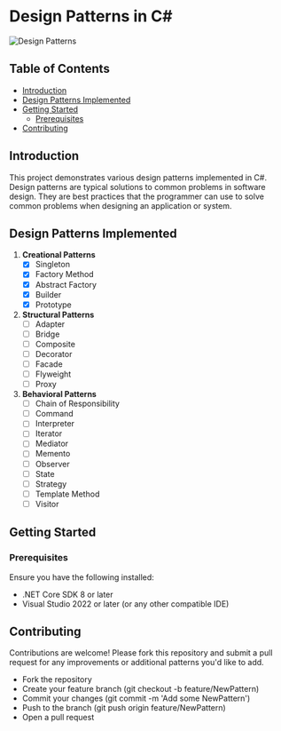 # Design Patterns in C#

![Design Patterns](https://img.shields.io/badge/Design%20Patterns-C%23-brightgreen)

## Table of Contents
- [Introduction](#introduction)
- [Design Patterns Implemented](#design-patterns-implemented)
- [Getting Started](#getting-started)
  - [Prerequisites](#prerequisites)
- [Contributing](#contributing)

## Introduction

This project demonstrates various design patterns implemented in C#. Design patterns are typical solutions to common problems in software design. They are best practices that the programmer can use to solve common problems when designing an application or system.

## Design Patterns Implemented

1. **Creational Patterns**
   - [X] Singleton
   - [X] Factory Method
   - [X] Abstract Factory
   - [X] Builder
   - [X] Prototype

2. **Structural Patterns**
   - [ ] Adapter
   - [ ] Bridge
   - [ ] Composite
   - [ ] Decorator
   - [ ] Facade
   - [ ] Flyweight
   - [ ] Proxy

3. **Behavioral Patterns**
   - [ ] Chain of Responsibility
   - [ ] Command
   - [ ] Interpreter
   - [ ] Iterator
   - [ ] Mediator
   - [ ] Memento
   - [ ] Observer
   - [ ] State
   - [ ] Strategy
   - [ ] Template Method
   - [ ] Visitor

## Getting Started

### Prerequisites

Ensure you have the following installed:
- .NET Core SDK 8 or later
- Visual Studio 2022 or later (or any other compatible IDE)

## Contributing
Contributions are welcome! Please fork this repository and submit a pull request for any improvements or additional patterns you'd like to add.

- Fork the repository
- Create your feature branch (git checkout -b feature/NewPattern)
- Commit your changes (git commit -m 'Add some NewPattern')
- Push to the branch (git push origin feature/NewPattern)
- Open a pull request


